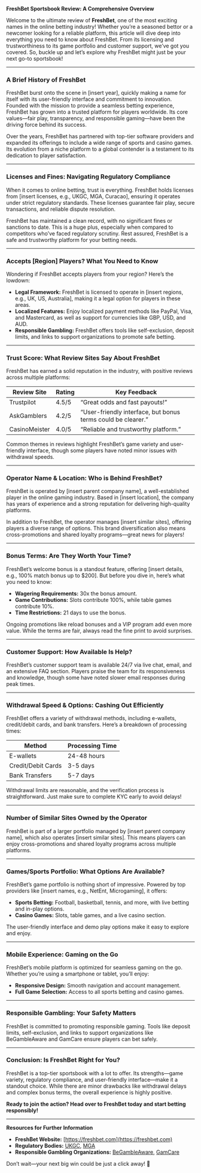 **FreshBet Sportsbook Review: A Comprehensive Overview**  

Welcome to the ultimate review of **FreshBet**, one of the most exciting names in the online betting industry! Whether you’re a seasoned bettor or a newcomer looking for a reliable platform, this article will dive deep into everything you need to know about FreshBet. From its licensing and trustworthiness to its game portfolio and customer support, we’ve got you covered. So, buckle up and let’s explore why FreshBet might just be your next go-to sportsbook!  

---

### **A Brief History of FreshBet**  
FreshBet burst onto the scene in [insert year], quickly making a name for itself with its user-friendly interface and commitment to innovation. Founded with the mission to provide a seamless betting experience, FreshBet has grown into a trusted platform for players worldwide. Its core values—fair play, transparency, and responsible gaming—have been the driving force behind its success.  

Over the years, FreshBet has partnered with top-tier software providers and expanded its offerings to include a wide range of sports and casino games. Its evolution from a niche platform to a global contender is a testament to its dedication to player satisfaction.  

---

### **Licenses and Fines: Navigating Regulatory Compliance**  
When it comes to online betting, trust is everything. FreshBet holds licenses from [insert licenses, e.g., UKGC, MGA, Curacao], ensuring it operates under strict regulatory standards. These licenses guarantee fair play, secure transactions, and reliable dispute resolution.  

FreshBet has maintained a clean record, with no significant fines or sanctions to date. This is a huge plus, especially when compared to competitors who’ve faced regulatory scrutiny. Rest assured, FreshBet is a safe and trustworthy platform for your betting needs.  

---

### **Accepts [Region] Players? What You Need to Know**  
Wondering if FreshBet accepts players from your region? Here’s the lowdown:  

- **Legal Framework:** FreshBet is licensed to operate in [insert regions, e.g., UK, US, Australia], making it a legal option for players in these areas.  
- **Localized Features:** Enjoy localized payment methods like PayPal, Visa, and Mastercard, as well as support for currencies like GBP, USD, and AUD.  
- **Responsible Gambling:** FreshBet offers tools like self-exclusion, deposit limits, and links to support organizations to promote safe betting.  

---

### **Trust Score: What Review Sites Say About FreshBet**  
FreshBet has earned a solid reputation in the industry, with positive reviews across multiple platforms:  

| **Review Site** | **Rating** | **Key Feedback** |  
|------------------|------------|-------------------|  
| Trustpilot       | 4.5/5      | “Great odds and fast payouts!” |  
| AskGamblers      | 4.2/5      | “User-friendly interface, but bonus terms could be clearer.” |  
| CasinoMeister    | 4.0/5      | “Reliable and trustworthy platform.” |  

Common themes in reviews highlight FreshBet’s game variety and user-friendly interface, though some players have noted minor issues with withdrawal speeds.  

---

### **Operator Name & Location: Who is Behind FreshBet?**  
FreshBet is operated by [insert parent company name], a well-established player in the online gaming industry. Based in [insert location], the company has years of experience and a strong reputation for delivering high-quality platforms.  

In addition to FreshBet, the operator manages [insert similar sites], offering players a diverse range of options. This brand diversification also means cross-promotions and shared loyalty programs—great news for players!  

---

### **Bonus Terms: Are They Worth Your Time?**  
FreshBet’s welcome bonus is a standout feature, offering [insert details, e.g., 100% match bonus up to $200]. But before you dive in, here’s what you need to know:  

- **Wagering Requirements:** 30x the bonus amount.  
- **Game Contributions:** Slots contribute 100%, while table games contribute 10%.  
- **Time Restrictions:** 21 days to use the bonus.  

Ongoing promotions like reload bonuses and a VIP program add even more value. While the terms are fair, always read the fine print to avoid surprises.  

---

### **Customer Support: How Available Is Help?**  
FreshBet’s customer support team is available 24/7 via live chat, email, and an extensive FAQ section. Players praise the team for its responsiveness and knowledge, though some have noted slower email responses during peak times.  

---

### **Withdrawal Speed & Options: Cashing Out Efficiently**  
FreshBet offers a variety of withdrawal methods, including e-wallets, credit/debit cards, and bank transfers. Here’s a breakdown of processing times:  

| **Method**       | **Processing Time** |  
|-------------------|----------------------|  
| E-wallets         | 24-48 hours          |  
| Credit/Debit Cards| 3-5 days             |  
| Bank Transfers    | 5-7 days             |  

Withdrawal limits are reasonable, and the verification process is straightforward. Just make sure to complete KYC early to avoid delays!  

---

### **Number of Similar Sites Owned by the Operator**  
FreshBet is part of a larger portfolio managed by [insert parent company name], which also operates [insert similar sites]. This means players can enjoy cross-promotions and shared loyalty programs across multiple platforms.  

---

### **Games/Sports Portfolio: What Options Are Available?**  
FreshBet’s game portfolio is nothing short of impressive. Powered by top providers like [insert names, e.g., NetEnt, Microgaming], it offers:  

- **Sports Betting:** Football, basketball, tennis, and more, with live betting and in-play options.  
- **Casino Games:** Slots, table games, and a live casino section.  

The user-friendly interface and demo play options make it easy to explore and enjoy.  

---

### **Mobile Experience: Gaming on the Go**  
FreshBet’s mobile platform is optimized for seamless gaming on the go. Whether you’re using a smartphone or tablet, you’ll enjoy:  

- **Responsive Design:** Smooth navigation and account management.  
- **Full Game Selection:** Access to all sports betting and casino games.  

---

### **Responsible Gambling: Your Safety Matters**  
FreshBet is committed to promoting responsible gaming. Tools like deposit limits, self-exclusion, and links to support organizations like BeGambleAware and GamCare ensure players can bet safely.  

---

### **Conclusion: Is FreshBet Right for You?**  
FreshBet is a top-tier sportsbook with a lot to offer. Its strengths—game variety, regulatory compliance, and user-friendly interface—make it a standout choice. While there are minor drawbacks like withdrawal delays and complex bonus terms, the overall experience is highly positive.  

**Ready to join the action? Head over to FreshBet today and start betting responsibly!**  

---

**Resources for Further Information**  
- **FreshBet Website:** [https://freshbet.com](https://freshbet.com)  
- **Regulatory Bodies:** [UKGC](https://www.gamblingcommission.gov.uk), [MGA](https://www.mga.org.mt)  
- **Responsible Gambling Organizations:** [BeGambleAware](https://www.begambleaware.org), [GamCare](https://www.gamcare.org.uk)  

Don’t wait—your next big win could be just a click away! 🚀